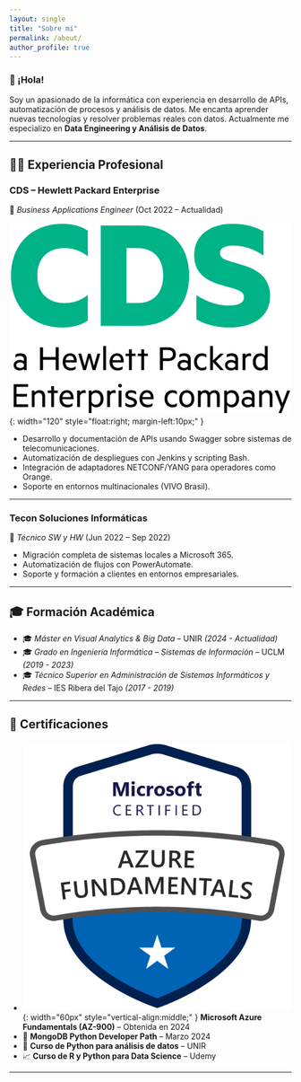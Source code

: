 ```yaml
---
layout: single
title: "Sobre mí"
permalink: /about/
author_profile: true
---
```


### 👋 ¡Hola!

Soy un apasionado de la informática con experiencia en desarrollo de APIs, automatización de procesos y análisis de datos. Me encanta aprender nuevas tecnologías y resolver problemas reales con datos. Actualmente me especializo en **Data Engineering y Análisis de Datos**.

---

## 🧑‍💼 Experiencia Profesional

### CDS – Hewlett Packard Enterprise  
📍 *Business Applications Engineer* (Oct 2022 – Actualidad)

![HPE logo](/assets/images/cds-hpe.png){: width="120" style="float:right; margin-left:10px;" }

- Desarrollo y documentación de APIs usando Swagger sobre sistemas de telecomunicaciones.
- Automatización de despliegues con Jenkins y scripting Bash.
- Integración de adaptadores NETCONF/YANG para operadores como Orange.
- Soporte en entornos multinacionales (VIVO Brasil).

---

### Tecon Soluciones Informáticas  
📍 *Técnico SW y HW* (Jun 2022 – Sep 2022)

- Migración completa de sistemas locales a Microsoft 365.
- Automatización de flujos con PowerAutomate.
- Soporte y formación a clientes en entornos empresariales.
---

## 🎓 Formación Académica

- 🎓 *Máster en Visual Analytics & Big Data* – UNIR *(2024 - Actualidad)*
- 🎓 *Grado en Ingeniería Informática – Sistemas de Información* – UCLM *(2019 - 2023)*
- 🎓 *Técnico Superior en Administración de Sistemas Informáticos y Redes* – IES Ribera del Tajo *(2017 - 2019)*

---

## 📜 Certificaciones

- ![AZ-900](/assets/images/az-900.png){: width="60px" style="vertical-align:middle;" } **Microsoft Azure Fundamentals (AZ-900)** – Obtenida en 2024  
- 🐍 **MongoDB Python Developer Path** – Marzo 2024  
- 🧪 **Curso de Python para análisis de datos** – UNIR  
- 📈 **Curso de R y Python para Data Science** – Udemy

---
